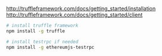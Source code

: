http://truffleframework.com/docs/getting_started/installation
http://truffleframework.com/docs/getting_started/client

```bash
# install truffle framework
npm install -g truffle

# install testrpc if needed
npm install -g ethereumjs-testrpc
```
